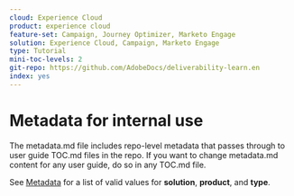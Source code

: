 ```yaml
---
cloud: Experience Cloud
product: experience cloud
feature-set: Campaign, Journey Optimizer, Marketo Engage
solution: Experience Cloud, Campaign, Marketo Engage
type: Tutorial
mini-toc-levels: 2
git-repo: https://github.com/AdobeDocs/deliverability-learn.en
index: yes
---
```


# Metadata for internal use

The metadata.md file includes repo-level metadata that passes through to user guide TOC.md files in the repo. If you want to change metadata.md content for any user guide, do so in any TOC.md file.

See [Metadata](https://experienceleague.adobe.com/docs/authoring-guide-exl/using/editing/user-guide-setup/metadata.html?lang=en) for a list of valid values for **solution**, **product**, and **type**.
